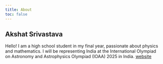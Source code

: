 ```yaml
---
title: About
toc: false
---
```


## Akshat Srivastava

Hello! I am a high school student in my final year, passionate about physics and mathematics. I will be representing India at the International Olympiad on Astronomy and Astrophysics Olympiad (IOAA) 2025 in India. [website](https://bunchofcellulose.github.io)
